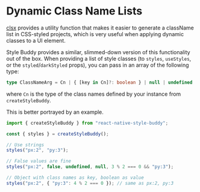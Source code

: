 # Dynamic Class Name Lists

[clsx](https://github.com/lukeed/clsx#readme) provides a utility function that makes it easier to generate a className list in CSS-styled projects, which is very useful when applying dynamic classes to a UI element.

Style Buddy provides a similar, slimmed-down version of this functionality out of the box. When providing a list of style classes (to `styles`, `useStyles`, or the `styled`/`darkStyled` props), you can pass in an array of the following type:

```ts
type ClassNameArg = Cn | { [key in Cn]?: boolean } | null | undefined | false;
```

where `Cn` is the type of the class names defined by your instance from `createStyleBuddy`.

This is better portrayed by an example.

```ts
import { createStyleBuddy } from "react-native-style-buddy";

const { styles } = createStyleBuddy();

// Use strings
styles("px:2", "py:3");

// False values are fine
styles("px:2", false, undefined, null, 3 % 2 === 0 && "py:3");

// Object with class names as key, boolean as value
styles("px:2", { "py:3": 4 % 2 === 0 }); // same as px:2, py:3
```
